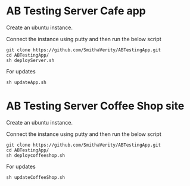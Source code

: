 # AB Testing Server Cafe app

Create an ubuntu instance.

Connect the instance using putty and then run the below script
```
git clone https://github.com/SmithaVerity/ABTestingApp.git
cd ABTestingApp/
sh deployServer.sh
```

For updates
```
sh updateApp.sh
```


# AB Testing Server Coffee Shop site

Create an ubuntu instance.

Connect the instance using putty and then run the below script
```
git clone https://github.com/SmithaVerity/ABTestingApp.git
cd ABTestingApp/
sh deploycoffeeshop.sh
```

For updates
```
sh updateCoffeeShop.sh
```
